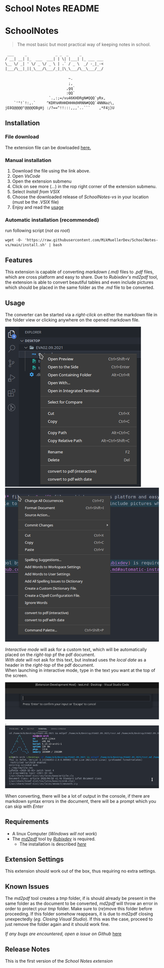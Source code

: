 # School Notes README
# SchoolNotes
> The most basic but most practical way of keeping notes in school.

```
 ___     _             _ _  _     _          
/ __| __| |_  ___  ___| | \| |___| |_ ___ ___
\__ \/ _| ' \/ _ \/ _ \ | .` / _ \  _/ -_|_-<
|___/\__|_||_\___/\___/_|_|\_\___/\__\___/__/

                             ~.                   
                             ;,                   
                            ,gq`                  
                            :QQ`                  
                    `.,:;=/vu46KHDRgN#QQQ`yRx,    
    `'"!`!:,.`     ^KDR%HRHHDHHHdHRNN#QQQ`4NNNaz\,
jE8Q@@@@"@@@@QBgHj :/?==^!!:::,,,'..```    ,*F4j}U
```

## Installation
### File download
The extension file can be dowloaded [here.](https://github.com/MikMuellerDev/SchoolNotes-vs/releases/download/v1.0.0/schoolnotes-vs-1.0.0.vsix)

### Manual installation
1. Download the file using the link above.
2. Open *VsCode*
3. Open the extension submenu
4. Click on see more (*...*) in the rop right corner of the extension submenu.
5. Select *Install from VSIX*
6. Choose the downloaded release of *SchoolNotes-vs* in your location (must be the *.VSIX* file)
7. Enjoy and read the [usage](#usage)


### Automatic installation (recommended)
run following script (*not as root*)  
``` 
wget -O- 'https://raw.githubusercontent.com/MikMuellerDev/SchoolNotes-vs/main/install.sh' | bash
```

## Features

This extension is capable of converting *markdown (.md)* files to *.pdf* files, which are cross platform and easy to share.
Due to *Rubixdev's* *md2pdf* tool, the extension is able to convert beautiful tables and even include pictures which should be placed in the same folder as the *.md* file to be converted. 

## Usage

The converter can be started via a *right-click* on either the markdown file in the folder view or clicking anywhere on the opened markdown file.  

![](assets/select1.png)
![](assets/select2.png)


*Interactive mode* will ask for a custom text, which will be automatically placed on the *right-top* pf the pdf document.  
*With date* will not ask for this text, but instead uses the *local date* as a header in the *right-top* of the pdf document.  
When launching in interactive mode, type in the text you want at the top of the screen.

![](assets/image2.png).
![](assets/image1.png)

When converting, there will be a lot of output in the console, if there are markdown syntax errors in the document, there will be a prompt which you can skip with *Enter*

## Requirements

- A linux Computer (*Windows will not work*)
- The [*md2pdf*](https://github.com/RubixDev/md2pdf) tool by [*Rubixdev*](https://github.com/rubixdev) is required.
  - The installation is described [*here*](https://github.com/RubixDev/md2pdf/blob/main/README.md#automatic-installation)


## Extension Settings

This extension should work out of the box, thus requiring no extra settings.

## Known Issues

The *md2pdf* tool creates a *tmp* folder, if is should already be present in the same folder as the document to be converted, *md2pdf* will throw an error in order to protect your *tmp* folder. Make sure to (*re*)move this folder before proceeding.
If this folder somehow reappears, it is due to md2pdf closing unexpectedly (*eg. Closing Visual Studio*). If this was the case, proceed to just remove the folder again and it should work fine.

*If any bugs are encountered, open a issue on Github* [here](https://github.com/MikMuellerDev/SchoolNotes-vs)

## Release Notes

This is the first version of the *School Notes extension*
